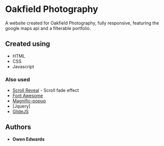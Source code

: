 # Oakfield Photography

A website created for Oakfield Photography, fully responsive, featuring the google maps api and a filterable portfolio.

## Created using
   * HTML
   * CSS
   * Javascript

### Also used 
   * [Scroll Reveal](https://scrollrevealjs.org/) - Scroll fade effect
   * [Font Awesome](https://fontawesome.com/) 
   * [Magnific-popup](https://dimsemenov.com/plugins/magnific-popup/)
   * [Jquery]
   * [GlideJS](https://glidejs.com/)

## Authors

* **Owen Edwards**
